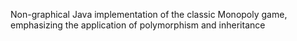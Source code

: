 Non-graphical Java implementation of the classic Monopoly game, emphasizing the application of polymorphism and inheritance
